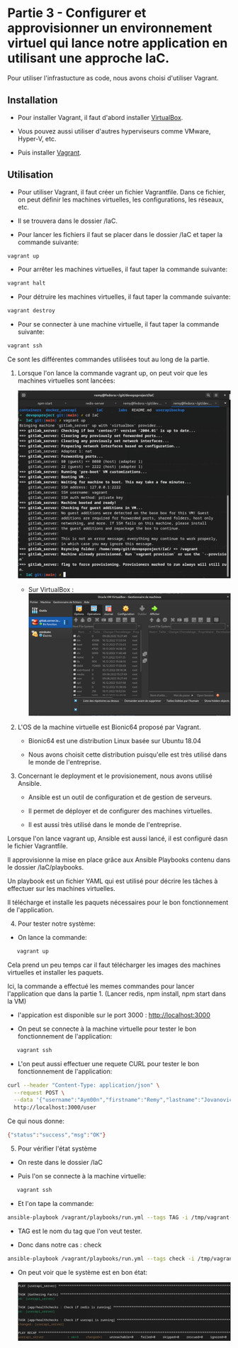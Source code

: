 # Partie 3 - Configurer et approvisionner un environnement virtuel qui lance notre application en utilisant une approche IaC.

Pour utiliser l'infrastucture as code, nous avons choisi d'utiliser Vagrant.

## Installation

- Pour installer Vagrant, il faut d'abord installer [VirtualBox](https://www.virtualbox.org/wiki/Downloads).

- Vous pouvez aussi utiliser d'autres hyperviseurs comme VMware, Hyper-V, etc.

- Puis installer [Vagrant](https://www.vagrantup.com/downloads).

## Utilisation

- Pour utiliser Vagrant, il faut créer un fichier Vagrantfile. Dans ce fichier, on peut définir les machines virtuelles, les configurations, les réseaux, etc.

- Il se trouvera dans le dossier /IaC.

- Pour lancer les fichiers il faut se placer dans le dossier /IaC et taper la commande suivante:

```bash
vagrant up
```

- Pour arrêter les machines virtuelles, il faut taper la commande suivante:

```bash
vagrant halt
```

- Pour détruire les machines virtuelles, il faut taper la commande suivante:

```bash
vagrant destroy
```

- Pour se connecter à une machine virtuelle, il faut taper la commande suivante:

```bash
vagrant ssh
```

Ce sont les différentes commandes utilisées tout au long de la partie.

1. Lorsque l'on lance la commande vagrant up, on peut voir que les machines virtuelles sont lancées:

   ![alt text](../pictures/vagrantup.png "Vagrant")

   - Sur VirtualBox : ![alt text](../pictures/virtualbox.png "VirtualBox")

2. L'OS de la machine virtuelle est Bionic64 proposé par Vagrant.

   - Bionic64 est une distribution Linux basée sur Ubuntu 18.04

   - Nous avons choisit cette distribution puisqu'elle est très utilisé dans le monde de l'entreprise.

3. Concernant le deployment et le provisionement, nous avons utilisé Ansible.

   - Ansible est un outil de configuration et de gestion de serveurs.

   - Il permet de déployer et de configurer des machines virtuelles.

   - Il est aussi très utilisé dans le monde de l'entreprise.

Lorsque l'on lance vagrant up, Ansible est aussi lancé, il est configuré dasn le fichier Vagrantfile.

Il approvisionne la mise en place grâce aux Ansible Playbooks contenu dans le dossier /IaC/playbooks.

Un playbook est un fichier YAML qui est utilisé pour décrire les tâches à effectuer sur les machines virtuelles.

Il télécharge et installe les paquets nécessaires pour le bon fonctionnement de l'application.

4.  Pour tester notre système:

- On lance la commande:

```bash
   vagrant up
```

Cela prend un peu temps car il faut télécharger les images des machines virtuelles et installer les paquets.

Ici, la commande a effectué les memes commandes pour lancer l'application que dans la partie 1.
(Lancer redis, npm install, npm start dans la VM)

- l'appication est disponible sur le port 3000 : [http://localhost:3000](http://localhost:3000)

- On peut se connecte à la machine virtuelle pour tester le bon fonctionnement de l'application:

```bash
   vagrant ssh
```

- L'on peut aussi effectuer une requete CURL pour tester le bon fonctionnement de l'application:

```bash
curl --header "Content-Type: application/json" \
  --request POST \
  --data '{"username":"Aym00n","firstname":"Remy","lastname":"Jovanovic"}' \
  http://localhost:3000/user
```

Ce qui nous donne:

```bash
{"status":"success","msg":"OK"}
```

5. Pour vérifier l'état système

- On reste dans le dossier /IaC

- Puis l'on se connecte à la machine virtuelle:

```bash
   vagrant ssh
```

- Et l'on tape la commande:

```bash
ansible-playbook /vagrant/playbooks/run.yml --tags TAG -i /tmp/vagrant-ansible/inventory/vagrant_ansible_local_inventory
```

- TAG est le nom du tag que l'on veut tester.

- Donc dans notre cas : check

```bash
ansible-playbook /vagrant/playbooks/run.yml --tags check -i /tmp/vagrant-ansible/inventory/vagrant_ansible_local_inventory
```

- On peut voir que le système est en bon état:

  ![alt text](../pictures/IAC.png "Ansible")